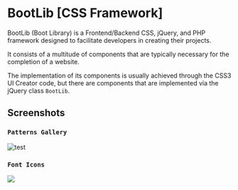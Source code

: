 # BootLib [CSS Framework]

BootLib (Boot Library) is a Frontend/Backend CSS, jQuery, and PHP framework designed to facilitate developers in creating their projects.

It consists of a multitude of components that are typically necessary for the completion of a website.

The implementation of its components is usually achieved through the CSS3 UI Creator code, but there are components that are implemented via the jQuery class `BootLib`.

## Screenshots

### `Patterns Gallery`
![test](https://media.licdn.com/dms/image/v2/D4D22AQHyOiidLu0oVA/feedshare-shrink_2048_1536/B4DZWxO7qLHYAo-/0/1742435237322?e=1745452800&v=beta&t=dJvvfy0EsPyfBU6S-9RhaPhCnOzlGanEd2JzGF94RSI)

### `Font Icons`
![](https://media.licdn.com/dms/image/v2/D4D22AQEFyZdsJzIEIQ/feedshare-shrink_2048_1536/B4DZWxO7qIG4Ao-/0/1742435237071?e=1745452800&v=beta&t=v9JDakzBSlzxoQGihOBfZwb5PPOcNiI7SXTUc9BDeWk)